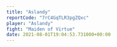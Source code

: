 ```yaml
---
title: "Aslandy"
reportCode: "7rC4GqTLR3pgZQxc"
player: "Aslandy"
fight: "Maiden of Virtue"
date: 2021-08-01T19:04:53.731000+00:00
---
```


